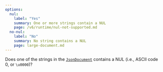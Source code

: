 ```yaml
---
options:
  nul:
    label: "Yes"
    summary: One or more strings contain a NUL
    page: /v6/runtime/nul-not-supported.md
  no-nul:
    label: "No"
    summary: No string contains a NUL
    page: large-document.md
---
```


Does one of the strings in the [`JsonDocument`](/v7/api/jsondocument/) contains a NUL (i.e.,  ASCII code 0, or `\u0000`)?
